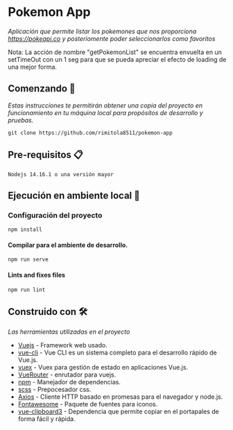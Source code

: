 # Pokemon App

_Aplicación que permite listar los pokemones que nos proporciona https://pokeapi.co y posteriomente poder seleccionarlos como favoritos_

Nota: La acción de nombre "getPokemonList" se encuentra envuelta en un setTimeOut con un 1 seg para que se pueda apreciar el efecto de loading de una mejor forma.

## Comenzando 🚀

_Estas instrucciones te permitirán obtener una copia del proyecto en funcionamiento en tu máquina local para propósitos de desarrollo y pruebas._

```
git clone https://github.com/rimitola8511/pokemon-app
```

## Pre-requisitos 📋

```
Nodejs 14.16.1 o una versión mayor
```

## Ejecución en ambiente local 🔧

### Configuración del proyecto
```
npm install
```

#### Compilar para el ambiente de desarrollo.
```
npm run serve
```

#### Lints and fixes files
```
npm run lint
```

## Construido con 🛠️

_Las herramientas utilizadas en el proyecto_

* [Vuejs](https://v3.vuejs.org/) - Framework web usado.
* [vue-cli](https://cli.vuejs.org/) - Vue CLI es un sistema completo para el desarrollo rápido de Vue.js.
* [vuex](https://vuex.vuejs.org/) - Vuex para gestión de estado en aplicaciones Vue.js.
* [VueRouter](https://router.vuejs.org/) - enrutador para vuejs.
* [npm](https://www.npmjs.com/) - Manejador de dependencias.
* [scss](https://sass-lang.com/) - Prepocesador css.
* [Axios](https://github.com/axios/axios) - Cliente HTTP basado en promesas para el navegador y node.js.
* [Fontawesome](https://rometools.github.io/rome/) - Paquete de fuentes para iconos.
* [vue-clipboard3](https://www.npmjs.com/package/vue-clipboard3) - Dependencia que permite copiar en el portapales de forma fácil y rápida.